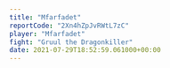 ```yaml
---
title: "Mfarfadet"
reportCode: "2Xn4hZpJvRWtL7zC"
player: "Mfarfadet"
fight: "Gruul the Dragonkiller"
date: 2021-07-29T18:52:59.061000+00:00
---
```

